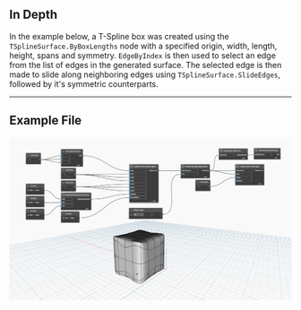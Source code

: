 ## In Depth
In the example below, a T-Spline box was created using the `TSplineSurface.ByBoxLengths` node with a specified origin, width, length, height, spans and symmetry. 
`EdgeByIndex` is then used to select an edge from the list of edges in the generated surface. The selected edge is then made to slide along neighboring edges using `TSplineSurface.SlideEdges`, followed by it's symmetric counterparts.
___
## Example File

![TSplineTopology.EdgeByIndex](./Autodesk.DesignScript.Geometry.TSpline.TSplineTopology.EdgeByIndex_img.jpg)